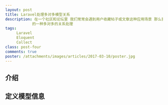 ```yaml
---
layout: post
title: Laravel处理多对多模型关系
description: 在一个社区和论坛里 我们常常会遇到用户收藏帖子或文章这种应用场景 那么我们需要的就是对帖子和用户这两者之间
            的一种多对多的关系处理
tags:
     Laravel
     Eloquent
     Collect
class: post-four
comments: true
poster: /attachments/images/articles/2017-03-10/poster.jpg
---
```

## 介绍

## 定义模型信息